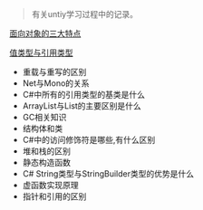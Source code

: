 >有关untiy学习过程中的记录。
>
 [面向对象的三大特点](https://github.com/CookingWine/UnityQuestionBank/blob/main/1/01.md)
 
 [值类型与引用类型](https://github.com/CookingWine/UnityQuestionBank/blob/main/1/02.md)
 - 重载与重写的区别
 - Net与Mono的关系
 - C#中所有的引用类型的基类是什么
 - ArrayList与List的主要区别是什么
 - GC相关知识
 - 结构体和类
 - C#中的访问修饰符是哪些,有什么区别
 - 堆和栈的区别
 - 静态构造函数
 - C# String类型与StringBuilder类型的优势是什么
 - 虚函数实现原理
 - 指针和引用的区别
